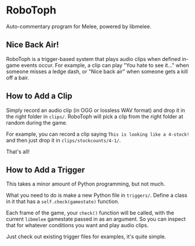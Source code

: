 # RoboToph

Auto-commentary program for Melee, powered by libmelee.

## Nice Back Air!

RoboToph is a trigger-based system that plays audio clips when defined in-game events occur. For example, a clip can play "You hate to see it..." when someone misses a ledge dash, or "Nice back air" when someone gets a kill off a bair.

## How to Add a Clip

Simply record an audio clip (in OGG or lossless WAV format) and drop it in the right folder in `clips/`. RoboToph will pick a clip from the right folder at random during the game.

For example, you can record a clip saying `This is looking like a 4-stock!` and then just drop it in `clips/stockcounts/4-1/`.

That's all!

## How to Add a Trigger

This takes a minor amount of Python programming, but not much.

What you need to do is make a new Python file in `triggers/`. Define a class in it that has a `self.check(gamestate)` function.

Each frame of the game, your `check()` function will be called, with the current `libmelee` gamestate passed in as an argument. So you can inspect that for whatever conditions you want and play audio clips.

Just check out existing trigger files for examples, it's quite simple.
